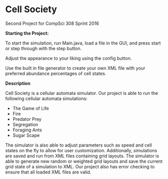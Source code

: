 # Cell Society
Second Project for CompSci 308 Sprint 2016

**Starting the Project:**

To start the simulation, run Main.java, load a file in the GUI, and press start or step through with the step button.

Adjust the appearance to your liking using the config button.

Use the built in file generator to create your own XML file with your preferred abundance percentages of cell states.



**Description**

Cell Society is a cellular automata simulator. Our project is able to run the following cellular automata simulations:

* The Game of Life
* Fire
* Predator Prey
* Segregation
* Foraging Ants
* Sugar Scape

The simulator is also able to adjust parameters such as speed and cell states on the fly to allow for user customization. Additionally, simulations are saved and run from XML files containing grid layouts. The simulator is able to generate new random or weighted grid layouts and save the current grid state of a simulation to XML. Our project also has error checking to ensure that all loaded XML files are valid.